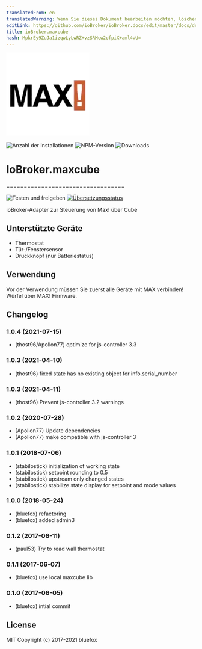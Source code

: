 ```yaml
---
translatedFrom: en
translatedWarning: Wenn Sie dieses Dokument bearbeiten möchten, löschen Sie bitte das Feld "translationsFrom". Andernfalls wird dieses Dokument automatisch erneut übersetzt
editLink: https://github.com/ioBroker/ioBroker.docs/edit/master/docs/de/adapterref/iobroker.maxcube/README.md
title: ioBroker.maxcube
hash: MpkrEy9ZuJa1izqwLyLwRZ+vzSRMcw2ofpiX+aml4wU=
---
```

![Logo](../../../en/adapterref/iobroker.maxcube/admin/maxcube.png)

![Anzahl der Installationen](http://iobroker.live/badges/maxcube-stable.svg)
![NPM-Version](http://img.shields.io/npm/v/iobroker.maxcube.svg)
![Downloads](https://img.shields.io/npm/dm/iobroker.maxcube.svg)

# IoBroker.maxcube
==================================

![Testen und freigeben](https://github.com/ioBroker/ioBroker.maxcube/workflows/Test%20and%20Release/badge.svg) [![Übersetzungsstatus](https://weblate.iobroker.net/widgets/adapters/-/maxcube/svg-badge.svg)](https://weblate.iobroker.net/engage/adapters/?utm_source=widget)

ioBroker-Adapter zur Steuerung von Max! über Cube

## Unterstützte Geräte
- Thermostat
- Tür-/Fenstersensor
- Druckknopf (nur Batteriestatus)

## Verwendung
Vor der Verwendung müssen Sie zuerst alle Geräte mit MAX verbinden! Würfel über MAX! Firmware.

## Changelog

### 1.0.4 (2021-07-15)
* (thost96/Apollon77) optimize for js-controller 3.3

### 1.0.3 (2021-04-10)
* (thost96) fixed state has no existing object for info.serial_number

### 1.0.3 (2021-04-11)
* (thost96) Prevent js-controller 3.2 warnings

### 1.0.2 (2020-07-28)
* (Apollon77) Update dependencies
* (Apollon77) make compatible with js-controller 3

### 1.0.1 (2018-07-06)
* (stabilostick) initialization of working state
* (stabilostick) setpoint rounding to 0.5
* (stabilostick) upstream only changed states
* (stabilostick) stabilize state display for setpoint and mode values

### 1.0.0 (2018-05-24)
* (bluefox) refactoring
* (bluefox) added admin3

### 0.1.2 (2017-06-11)
* (paul53) Try to read wall thermostat

### 0.1.1 (2017-06-07)
* (bluefox) use local maxcube lib

### 0.1.0 (2017-06-05)
* (bluefox) intial commit

## License

MIT Copyright (c) 2017-2021 bluefox